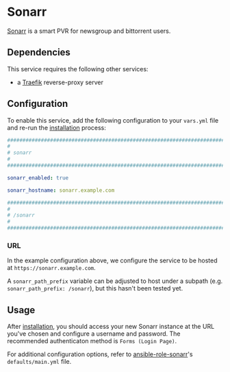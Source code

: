 # Sonarr

[Sonarr](https://sonarr.tv/) is a smart PVR for newsgroup and bittorrent users.

## Dependencies

This service requires the following other services:

- a [Traefik](traefik.md) reverse-proxy server

## Configuration

To enable this service, add the following configuration to your `vars.yml` file and re-run the [installation](../installing.md) process:

```yaml
########################################################################
#                                                                      #
# sonarr                                                               #
#                                                                      #
########################################################################

sonarr_enabled: true

sonarr_hostname: sonarr.example.com

########################################################################
#                                                                      #
# /sonarr                                                              #
#                                                                      #
########################################################################
```

### URL

In the example configuration above, we configure the service to be hosted at `https://sonarr.example.com`.

A `sonarr_path_prefix` variable can be adjusted to host under a subpath (e.g. `sonarr_path_prefix: /sonarr`), but this hasn't been tested yet.

## Usage

After [installation](../installing.md), you should access your new Sonarr instance at the URL you've chosen and configure a username and password. The recommended authenticaton method is `Forms (Login Page)`.

For additional configuration options, refer to [ansible-role-sonarr](https://github.com/spatterIight/ansible-role-sonarr)'s `defaults/main.yml` file.

